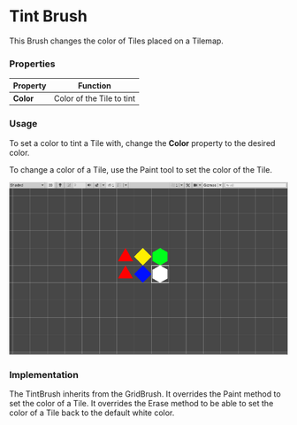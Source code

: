 # Tint Brush

This Brush changes the color of Tiles placed on a Tilemap.

### Properties

| Property  | Function                  |
| --------- | ------------------------- |
| __Color__ | Color of the Tile to tint |

### Usage

To set a color to tint a Tile with, change the __Color__ property to the desired color.

To change a color of a Tile, use the Paint tool to set the color of the Tile.

![Scene View with Tint Brush](images/TintBrush.png)

### Implementation

The TintBrush inherits from the GridBrush. It overrides the Paint method to set the color of a Tile. It overrides the Erase method to be able to set the color of a Tile back to the default white color.